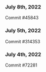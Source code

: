 ### July 8th, 2022

Commit #45843

### July 5th, 2022

Commit #314353


### July 4th, 2022

Commit #72281
